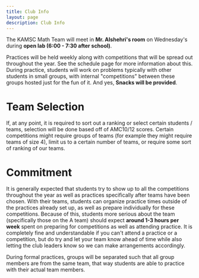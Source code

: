 ```yaml
---
title: Club Info
layout: page
description: Club Info
---
```


The KAMSC Math Team will meet in **Mr. Alshehri's room** on Wednesday's during **open lab (6:00 - 7:30 after school)**. 

Practices will be held weekly along with competitions that will be spread out throughout the year. See the schedule page for more information about this. During practice, students will work on problems typically with other students in small groups, with internal "competitions" between these groups hosted just for the fun of it. And yes, **Snacks will be provided**.

# Team Selection 

If, at any point, it is required to sort out a ranking or select certain students / teams, selection will be done based off of AMC10/12 scores. Certain competitions might require groups of teams (for example they might require teams of size 4), limit us to a certain number of teams, or require some sort of ranking of our teams.

# Commitment

It is generally expected that students try to show up to all the competitions throughout the year as well as practices specifically after teams have been chosen. With their teams, students can organize practice times outside of the practices already set up, as well as prepare individually for these competitions. Because of this, students more serious about the team (specifically those on the A team) should expect **around 1-3 hours per week** spent on preparing for competitions as well as attending practice. It is completely fine and understandable if you can't attend a practice or a competition, but do try and let your team know ahead of time while also letting the club leaders know so we can make arrangements accordingly. 

During formal practices, groups will be separated such that all group members are from the same team, that way students are able to practice with their actual team members. 




